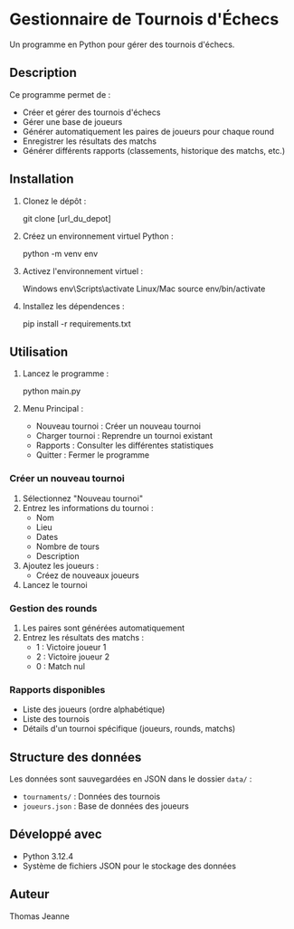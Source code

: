# Gestionnaire de Tournois d'Échecs

Un programme en Python pour gérer des tournois d'échecs.

## Description

Ce programme permet de :
- Créer et gérer des tournois d'échecs
- Gérer une base de joueurs
- Générer automatiquement les paires de joueurs pour chaque round
- Enregistrer les résultats des matchs
- Générer différents rapports (classements, historique des matchs, etc.)

## Installation

1. Clonez le dépôt :

   git clone [url_du_depot]

2. Créez un environnement virtuel Python :

   python -m venv env

3. Activez l'environnement virtuel :

   Windows
     env\Scripts\activate
   Linux/Mac
     source env/bin/activate

4. Installez les dépendences :

   pip install -r requirements.txt

## Utilisation

1. Lancez le programme :

   python main.py

2. Menu Principal :
   - Nouveau tournoi : Créer un nouveau tournoi
   - Charger tournoi : Reprendre un tournoi existant
   - Rapports : Consulter les différentes statistiques
   - Quitter : Fermer le programme

### Créer un nouveau tournoi

1. Sélectionnez "Nouveau tournoi"
2. Entrez les informations du tournoi :
   - Nom
   - Lieu
   - Dates
   - Nombre de tours
   - Description
3. Ajoutez les joueurs :
   - Créez de nouveaux joueurs
4. Lancez le tournoi

### Gestion des rounds

1. Les paires sont générées automatiquement
2. Entrez les résultats des matchs :
   - 1 : Victoire joueur 1
   - 2 : Victoire joueur 2
   - 0 : Match nul

### Rapports disponibles

- Liste des joueurs (ordre alphabétique)
- Liste des tournois
- Détails d'un tournoi spécifique (joueurs, rounds, matchs)

## Structure des données

Les données sont sauvegardées en JSON dans le dossier `data/` :
- `tournaments/` : Données des tournois
- `joueurs.json` : Base de données des joueurs

## Développé avec

- Python 3.12.4
- Système de fichiers JSON pour le stockage des données

## Auteur

Thomas Jeanne
